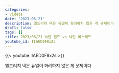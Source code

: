 ```yaml
---
categories:
- videos
date: '2023-06-21'
description: 엘드리치 덱은 듀얼이 화려하지 않은 게 문제이다
draft: false
tags: []
title: 2023/06/21 낙인 엘드 vs 낙인 비스테드
youtube_id: IIAED0F8x2s
---
```



{{< youtube IIAED0F8x2s >}}

엘드리치 덱은 듀얼이 화려하지 않은 게 문제이다